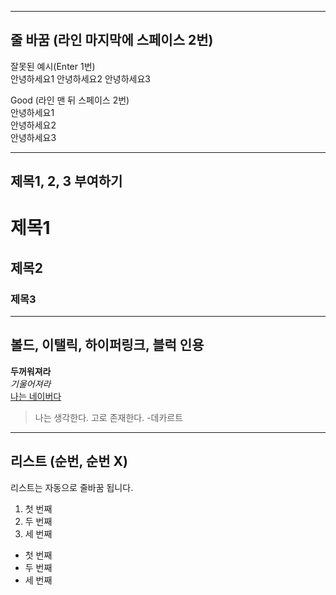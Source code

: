 -----------------------------
줄 바꿈 (라인 마지막에 스페이스 2번)
-----------------------------
잘못된 예시(Enter 1번)  
안녕하세요1
안녕하세요2
안녕하세요3

Good (라인 맨 뒤 스페이스 2번)  
안녕하세요1  
안녕하세요2  
안녕하세요3  

----------------------------
제목1, 2, 3 부여하기
----------------------------
# 제목1  
## 제목2  
### 제목3

----------------------------
볼드, 이탤릭, 하이퍼링크, 블럭 인용
----------------------------
**두꺼워져라**  
*기울어져라*  
[나는 네이버다](http://www.naver.com)  
>나는 생각한다. 고로 존재한다. -데카르트

----------------------------
리스트 (순번, 순번 X)
----------------------------

리스트는 자동으로 줄바꿈 됩니다.

1. 첫 번째
2. 두 번째
3. 세 번째

- 첫 번째
- 두 번째
- 세 번째
